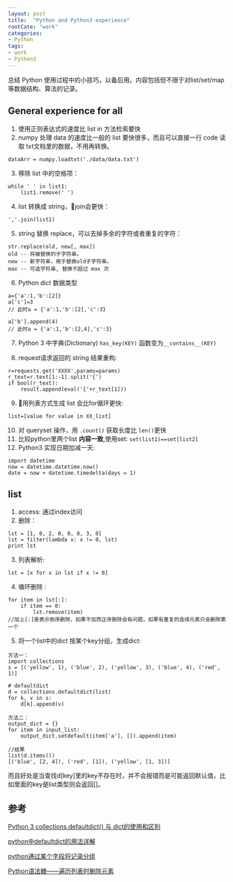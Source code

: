 ```yaml
---
layout: post
title:  "Python and Python3 experience"
rootCate: "work"
categories:
- Python
tags:
- work
- Python3
---
```


总结 Python 使用过程中的小技巧，以备后用。内容包括但不限于对list/set/map等数据结构、算法的记录。

<!---more--->

## General experience for all
1. 使用正则表达式的速度比 list in 方法检索要快
2. numpy 处理 data 的速度比一般的 list 要快很多，而且可以直接一行 code 读取 txt文档里的数据，不用再转换。
```
dataArr = numpy.loadtxt('./data/data.txt')
```
3. 移除 list 中的空格项：
```
while ' ' in list1:
    list1.remove(' ')
```
4. list 转换成 string，join会更快：
```
','.join(list1)
```

5.  string 替换 replace，可以去掉多余的字符或者重复的字符：
```
str.replace(old, new[, max])
old -- 将被替换的子字符串。
new -- 新字符串，用于替换old子字符串。
max -- 可选字符串, 替换不超过 max 次
```

6. Python dict 数据类型
```
a={'a':1,'b':[2]}
a['c']=3
// 此时a = {'a':1,'b':[2],'c':3}

a['b'].append(4)
// 此时a = {'a':1,'b':[2,4],'c':3}
 ```
7. Python 3 中字典(Dictionary) `has_key(KEY)` 函数变为`__contains__(KEY)`

8. request请求返回的 string 结果重构:
```
r=requests.get('XXXX',params=params)
r_text=r.text[1:-1].split('{')
if bool(r_text):
    result.append(eval('{'+r_text[1]))
```
9. 用列表方式生成 list 会比for循环更快:
```
list=[value for value in XX_list]
```
10. 对 queryset 操作，用 `.count()` 获取长度比 `len()`更快
11. 比较python里两个list **内容一致**,使用set: `set(list1)==set[list2]`
12. Python3 实现日期加减一天:
```
import datetime
now = datetime.datetime.now()
date = now + datetime.timedelta(days = 1)
```

## list
1. access: 通过index访问
2. 删除：
```
lst = [1, 0, 2, 0, 0, 8, 3, 0]
lst = filter(lambda x: x != 0, lst)
print lst
```
3. 列表解析:
```
lst = [x for x in lst if x != 0]
```

4. 循环删除 :
```
for item in lst[:]:
    if item == 0:
        lst.remove(item)
//加上[:]是表示倒序删除，如果不加而正序删除会有问题，如果有重复的连续元素只会删除第一个
```

5. 将一个list中的dict 按某个key分组，生成dict:
```
方法一：
import collections
s = [('yellow', 1), ('blue', 2), ('yellow', 3), ('blue', 4), ('red', 1)]

# defaultdict
d = collections.defaultdict(list)
for k, v in s:
    d[k].append(v)

方法二：
output_dict = {}
for item in input_list:
    output_dict.setdefault(item['a'], []).append(item)

//结果
list(d.items())
[('blue', [2, 4]), ('red', [1]), ('yellow', [1, 3])]
```
而且好处是当查找d[key]里的key不存在时，并不会报错而是可能返回默认值，比如里面的key是list类型则会返回[]。

## 参考
[Python 3 collections.defaultdict() 与 dict的使用和区别](https://blog.csdn.net/kyi_zhu123/article/details/80203118)

[python中defaultdict的用法详解](https://blog.csdn.net/dpengwang/article/details/79308064)

[python通过某个字段将记录分组](https://blog.csdn.net/zhousishuo/article/details/78391238)

[Python语法糖——遍历列表时删除元素](https://segmentfault.com/a/1190000007214571)
